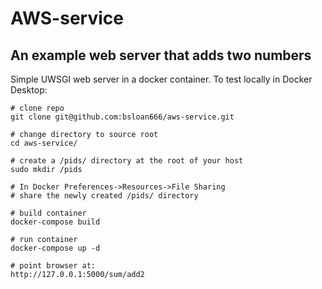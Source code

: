 AWS-service
===========

An example web server that adds two numbers
-------------------------------------------

Simple UWSGI web server in a docker container. To test locally in Docker Desktop:

```
# clone repo  
git clone git@github.com:bsloan666/aws-service.git

# change directory to source root
cd aws-service/

# create a /pids/ directory at the root of your host
sudo mkdir /pids

# In Docker Preferences->Resources->File Sharing
# share the newly created /pids/ directory

# build container
docker-compose build

# run container
docker-compose up -d

# point browser at: 
http://127.0.0.1:5000/sum/add2
```
